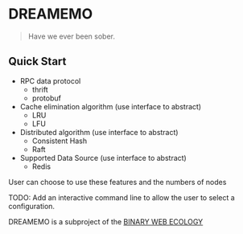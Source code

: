 # DREAMEMO

> Have we ever been sober.

## Quick Start

- RPC data protocol
  - thrift
  - protobuf
- Cache elimination algorithm (use interface to abstract)
  - LRU
  - LFU
- Distributed algorithm (use interface to abstract)
  - Consistent Hash
  - Raft
- Supported Data Source (use interface to abstract)
  - Redis

User can choose to use these features and the numbers of nodes

TODO: Add an interactive command line to allow the user to select a configuration.

DREAMEMO is a subproject of the [BINARY WEB ECOLOGY](https://github.com/B1NARY-GR0UP)